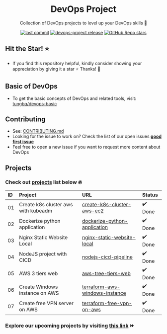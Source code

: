 <h1 align="center">DevOps Project</h1>

<p align="center">Collection of DevOps projects to level up your DevOps skills 💝</p>
<p align="center">
  <a href="https://img.shields.io/github/last-commit/tungbq/devops-project/main"><img alt="last commit" src="https://img.shields.io/github/last-commit/tungbq/devops-project/main" /></a>
  <a href="https://github.com/tungbq/devops-project/releases"><img alt="devops-project release" src="https://img.shields.io/github/release/tungbq/devops-project.svg" /></a>
  <a href="https://github.com/tungbq/devops-project/stargazers"><img alt="GitHub Repo stars" src="https://img.shields.io/github/stars/tungbq/devops-project"/></a>
</p>

## Hit the Star! ⭐

- If you find this repository helpful, kindly consider showing your appreciation by giving it a star ⭐ Thanks! 💖

## Basic of DevOps

- To get the basic concepts of DevOps and related tools, visit: [tungbq/devops-basic](https://github.com/tungbq/devops-basic)

## Contributing

- See: [CONTRIBUTING.md](./CONTRIBUTING.md)
- Looking for the issue to work on? Check the list of our open issues [**good first issue**](https://github.com/tungbq/devops-project/issues?q=is%3Aissue+is%3Aopen+label%3A%22good+first+issue%22)
- Feel free to open a new issue if you want to request more content about DevOps

## Projects

### Check out [projects](./projects/) list below 🔥

| ID  | Project                             | URL                                                                          | Status  |
| :-- | :---------------------------------- | :--------------------------------------------------------------------------- | :------ |
| 01  | Create k8s cluster aws with kubeadm | [create-k8s-cluster-aws-ec2](./projects/create-k8s-cluster-aws-ec2/)         | ✔️ Done |
| 02  | Dockerize python application        | [dockerize-python-application](./projects/dockerize-python-application/)     | ✔️ Done |
| 03  | Nginx Static Website Local          | [nginx-static-website-local](./projects/nginx-static-website-local/)         | ✔️ Done |
| 04  | NodeJS project with CICD            | [nodejs-cicd-pipeline](./projects/nodejs-cicd-pipeline/)                     | ✔️ Done |
| 05  | AWS 3 tiers web                     | [aws-tree-tiers-web](./projects/aws-tree-tiers-web/)                         | ✔️ Done |
| 06  | Create Windows instance on AWS      | [terraform-aws-windows-instance](./projects/terraform-aws-windows-instance/) | ✔️ Done |
| 07  | Create free VPN server on AWS       | [terraform-free-vpn-on-aws](./projects/terraform-free-vpn-on-aws/)                     | ✔️ Done |

### Explore our upcoming projects by visiting [this link](https://github.com/tungbq/devops-project/issues?q=is%3Aissue+is%3Aopen+label%3Aproject) ⏩
